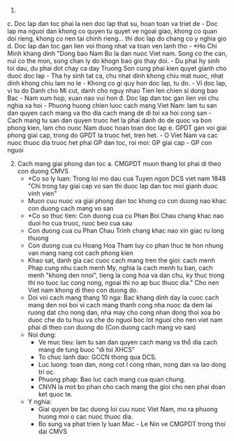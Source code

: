 1. 
  c. Doc lap dan toc phai la nen doc lap that su, hoan toan va triet de
    - Doc lap ma nguoi dan khong co quyen tu quyet ve ngoai giao, khong co quan doi rieng, khong co nen tai chinh rieng... thi doc lap do chang co y nghia gio
  d. Doc lap dan toc gan lien voi thong nhat va toan ven lanh tho
    - *Ho Chi Minh khang dinh "Dong bao Nam Bo la dan nuoc Viet nam. Song co the can, nui co the mon, song chan ly do khogn bao gio thay doi.
    - Du phai hy sinh toi dau, du phai dot chay ca day Truong Son cung phai kien quyet gianh cho duoc doc lap
    - Tha hy sinh tat ca, chu nhat dinh khong chiu mat nuoc, nhat dinh khong chiu lam no le
    - Khong co gi quy hon doc lap, tu do.
    -   Vi doc lap, vi tu do
      Danh cho Mi cut, danh cho nguy nhao
        Tien len chien si dong bao
      Bac - Nam xum hop, xuan nao vui hon
  đ. Doc lap dan toc gan lien voi chu nghia xa hoi
    - Phuong huong chien luoc cach mang Viet Nam: lam tu san dan quyen cach mang va tho dia cach mang de di toi xa hoi cong san
    - Cach mang tu san dan quyen truoc het la phai danh do de quoc va bon phong kien, lam cho nuoc Nam duoc hoan toan doc lap
  e. GPDT gan voi giai phong giai cap, trong do GPDT la truoc het, tren het.
    - O Viet Nam va cac nuoc thuoc dia truoc het phai GP dan toc, roi moi: GP giai cap - GP con nguoi

2. Cach mang giai phong dan toc
  a. CMGPDT muon thang loi phai di theo con duong CMVS
    - *Co so ly luan: Trong loi mo dau cua Tuyen ngon DCS viet nam 1848 "Chi trong tay giai cap vo san thi duoc lap dan toc moi gianh duoc vinh vien"
    - Muon cuu nuoc va giai phong dan toc khong co con duong nao khac con duong cach mang vo san
    - *Co so thuc tien: Con duong cua cu Phan Boi Chau chang khac nao duoi ho cua truoc, ruoc beo cua sau
    - Con duong cua cu Phan Chau Trinh chang khac nao xin giac ru long thuong
    - Con duong cua cu Hoang Hoa Tham tuy co phan thuc te hon nhung van mang nang cot cach phong kien
    - Khao sat, danh gia cac cuoc cach mang tren the gioi: cach menh Phap cung nhu cach menh My, nghia la cach menh tu ban, cach menh "khong den nnoi", tieng la cong hoa va dan chu, ky thuc trong thi no tuoc luc cong nong, ngoai thi no ap buc thuoc dia." Cho nen Viet nam khong di theo con duong do.
    - Doi voi cach mang thang 10 nga: Bac khang dinh day la cuoc cach mang den noi boi vi cach mang thanh cong nha nuoc da dem lai ruong dat cho nong dan, nha may cho cong nhan dong thoi xoa bo duoc che do tu huu va che do nguoi boc lot nguoi cho nen viet nam phai di theo con duong do (Con duong cach mang vo san)
    + Noi dung:
      - Ve muc tieu: lam tu san dan quyen cach mang va thổ dia cach mang de tung buoc "di toi XHCS"
      - To chuc lanh dao: GCCN thong qua DCS.
      - Luc luong: toan dan, nong cot l cong nhan, nong dan va lao dong tri oc.
      - Phuong phap: Bao luc cach mang cua quan chung.
      - CNVN la mot bo phan cho cach mang the gioi cho nen phai doan ket quoc te.
    + Y nghia:
      - Giai quyen be tac duong loi cuu nuoc Viet Nam, mo ra phuong huong moi o cac nuoc thuoc dia.
      - Bo sung va phat trien ly luan Mac - Le Nin ve CMGPDT trong thoi dai CMVS